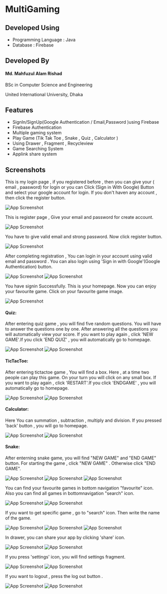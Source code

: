 # MultiGaming
## Developed Using
- Programming Language : Java
- Database : Firebase

## Developed By

#### Md. Mahfuzul Alam Rishad

BSc in Computer Science and Engineering

United International University, Dhaka


## Features

- SignIn/SignUp(Google Authentication / Email,Password )using Firebase
- Firebase Authentication
- Multiple gaming system
- Play Game (Tik Tak Toe , Snake , Quiz , Calculator )
- Using Drawer , Fragment , Recycleview 
- Game Searching System
- Applink share system




## Screenshots
This is my login page , if you registered before , then you can give your ( email , paasword) for login or you  can Click (Sign in With Google) Button  and select your google account for login. If you don't haven any account , then click the register button.  

![App Screenshot](https://github.com/AlamRishad/MultiGaming/blob/master/ScreenShoot/logIn.PNG?raw=true)

This is register page , Give your email and password for create account.

![App Screenshot](https://github.com/AlamRishad/MultiGaming/blob/master/ScreenShoot/register.PNG?raw=true)

You have to give valid email and strong password. Now click register button.

![App Screenshot](https://github.com/AlamRishad/MultiGaming/blob/master/ScreenShoot/registration.PNG?raw=true)

After completing registration , You can login in your account using  valid email and password . You can also login using 'Sign in with Google'(Google Authentication) button. 

![App Screenshot](https://github.com/AlamRishad/MultiGaming/blob/master/ScreenShoot/logIn.PNG?raw=true)
![App Screenshot](https://github.com/AlamRishad/MultiGaming/blob/master/ScreenShoot/emailpasslogin.PNG?raw=true)

You have signin Successfully. This is your homepage. Now you can enjoy your favourite game. Click on your favourite game image.

![App Screenshot](https://github.com/AlamRishad/MultiGaming/blob/master/ScreenShoot/homepage.PNG?raw=true)

#### Quiz:
After entering quiz game , you will find five random questions. You will have to answer the questions one by one. After answering all the questions you will automatically view your score. If you want to play again , click 'NEW GAME'.If you click 'END QUIZ' , you will automatically go to homepage.  

![App Screenshot](https://github.com/AlamRishad/MultiGaming/blob/master/ScreenShoot/startquiz.PNG?raw=true)
![App Screenshot](https://github.com/AlamRishad/MultiGaming/blob/master/ScreenShoot/endquiz.PNG?raw=true)


#### TicTacToe:
After entering tictactoe game , You will find a box. Here , at a time two people can play this game. On your turn you will click on any small box. If you want to play again , click 'RESTART'.If you click 'ENDGAME' , you will automatically go to homepage. 

![App Screenshot](https://github.com/AlamRishad/MultiGaming/blob/master/ScreenShoot/Calculator.PNG?raw=true)
![App Screenshot](https://github.com/AlamRishad/MultiGaming/blob/master/ScreenShoot/endtiktaktoe.PNG?raw=true)

#### Calculator:
Here You can  summation , subtraction , multiply and division. If you pressed 'back' button , you will go to homepage.

![App Screenshot](https://github.com/AlamRishad/MultiGaming/blob/master/ScreenShoot/Calculator.PNG?raw=true)
![App Screenshot](https://github.com/AlamRishad/MultiGaming/blob/master/ScreenShoot/startcalculator.PNG?raw=true)

#### Snake:
After enterning snake game, you will find "NEW GAME" and "END GAME" button. For starting the game , click "NEW GAME" . Otherwise click "END GAME".  

![App Screenshot](https://github.com/AlamRishad/MultiGaming/blob/master/ScreenShoot/snake.PNG?raw=true)
![App Screenshot](https://github.com/AlamRishad/MultiGaming/blob/master/ScreenShoot/snakegmae.PNG?raw=true)
![App Screenshot](https://github.com/AlamRishad/MultiGaming/blob/master/ScreenShoot/snakestart.PNG?raw=true)

You can find your favourite games in bottom navigation "favourite" icon. Also you can find all games in bottomnavigation "search" icon.

![App Screenshot](https://github.com/AlamRishad/MultiGaming/blob/master/ScreenShoot/fav.PNG?raw=true)
![App Screenshot](https://github.com/AlamRishad/MultiGaming/blob/master/ScreenShoot/search.PNG?raw=true)

If you want to get specific game , go to "search" icon. Then write the name of the game.  

![App Screenshot](https://github.com/AlamRishad/MultiGaming/blob/master/ScreenShoot/search.PNG?raw=true)
![App Screenshot](https://github.com/AlamRishad/MultiGaming/blob/master/ScreenShoot/searchone.PNG?raw=true)
![App Screenshot](https://github.com/AlamRishad/MultiGaming/blob/master/ScreenShoot/searchtwo.PNG?raw=true)

In drawer, you can share your app by clicking 'share' icon. 

![App Screenshot](https://github.com/AlamRishad/MultiGaming/blob/master/ScreenShoot/logout.PNG?raw=true)
![App Screenshot](https://github.com/AlamRishad/MultiGaming/blob/master/ScreenShoot/sharelink.PNG?raw=true)

If you press 'settings' icon, you will find settings fragment.

![App Screenshot](https://github.com/AlamRishad/MultiGaming/blob/master/ScreenShoot/logout.PNG?raw=true)
![App Screenshot](https://github.com/AlamRishad/MultiGaming/blob/master/ScreenShoot/settings.PNG?raw=true)

If you want to logout ,  press the log out button . 

![App Screenshot](https://github.com/AlamRishad/MultiGaming/blob/master/ScreenShoot/logout.PNG?raw=true)
![App Screenshot](https://github.com/AlamRishad/MultiGaming/blob/master/ScreenShoot/logIn.PNG?raw=true)



